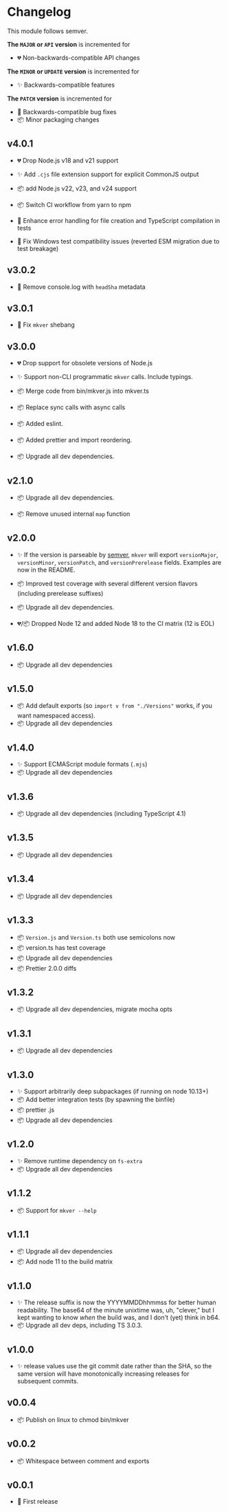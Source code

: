 # Changelog

This module follows semver.

**The `MAJOR` or `API` version** is incremented for

- 💔 Non-backwards-compatible API changes

**The `MINOR` or `UPDATE` version** is incremented for

- ✨ Backwards-compatible features

**The `PATCH` version** is incremented for

- 🐞 Backwards-compatible bug fixes
- 📦 Minor packaging changes

## v4.0.1

- 💔 Drop Node.js v18 and v21 support

- ✨ Add `.cjs` file extension support for explicit CommonJS output
- 📦 add Node.js v22, v23, and v24 support
- 📦 Switch CI workflow from yarn to npm
- 🐞 Enhance error handling for file creation and TypeScript compilation in tests
- 🐞 Fix Windows test compatibility issues (reverted ESM migration due to test breakage)

## v3.0.2

- 🐞 Remove console.log with `headSha` metadata

## v3.0.1

- 🐞 Fix `mkver` shebang

## v3.0.0

- 💔 Drop support for obsolete versions of Node.js

- ✨ Support non-CLI programmatic `mkver` calls. Include typings.

- 📦 Merge code from bin/mkver.js into mkver.ts

- 📦 Replace sync calls with async calls

- 📦 Added eslint.

- 📦 Added prettier and import reordering.

- 📦 Upgrade all dev dependencies.

## v2.1.0

- 📦 Upgrade all dev dependencies.

- 📦 Remove unused internal `map` function

## v2.0.0

- ✨ If the version is parseable by
  [semver](https://github.com/npm/node-semver), `mkver` will export
  `versionMajor`, `versionMinor`, `versionPatch`, and `versionPrerelease`
  fields. Examples are now in the README.

- 📦 Improved test coverage with several different version flavors (including prerelease suffixes)

- 📦 Upgrade all dev dependencies.

- 💔/📦 Dropped Node 12 and added Node 18 to the CI matrix (12 is EOL)

## v1.6.0

- 📦 Upgrade all dev dependencies

## v1.5.0

- 📦 Add default exports (so `import v from "./Versions"` works, if you want namespaced access).
- 📦 Upgrade all dev dependencies

## v1.4.0

- ✨ Support ECMAScript module formats (`.mjs`)
- 📦 Upgrade all dev dependencies

## v1.3.6

- 📦 Upgrade all dev dependencies (including TypeScript 4.1)

## v1.3.5

- 📦 Upgrade all dev dependencies

## v1.3.4

- 📦 Upgrade all dev dependencies

## v1.3.3

- 📦 `Version.js` and `Version.ts` both use semicolons now
- 📦 version.ts has test coverage
- 📦 Upgrade all dev dependencies
- 📦 Prettier 2.0.0 diffs

## v1.3.2

- 📦 Upgrade all dev dependencies, migrate mocha opts

## v1.3.1

- 📦 Upgrade all dev dependencies

## v1.3.0

- ✨ Support arbitrarily deep subpackages (if running on node 10.13+)
- 📦 Add better integration tests (by spawning the binfile)
- 📦 prettier .js
- 📦 Upgrade all dev dependencies

## v1.2.0

- ✨ Remove runtime dependency on `fs-extra`
- 📦 Upgrade all dev dependencies

## v1.1.2

- 📦 Support for `mkver --help`

## v1.1.1

- 📦 Upgrade all dev dependencies
- 📦 Add node 11 to the build matrix

## v1.1.0

- ✨ The release suffix is now the YYYYMMDDhhmmss for better human readability.
  The base64 of the minute unixtime was, uh, "clever," but I kept wanting to
  know _when_ the build was, and I don't (yet) think in b64.
- 📦 Upgrade all dev deps, including TS 3.0.3.

## v1.0.0

- ✨ release values use the git commit date rather than the SHA, so the same
  version will have monotonically increasing releases for subsequent commits.

## v0.0.4

- 📦 Publish on linux to chmod bin/mkver

## v0.0.2

- 📦 Whitespace between comment and exports

## v0.0.1

- 🎉 First release
